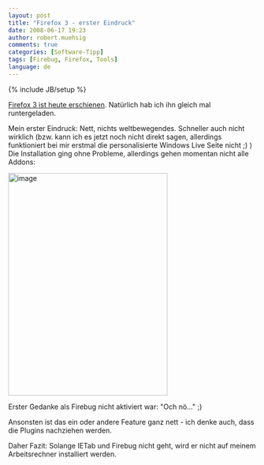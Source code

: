 ```yaml
---
layout: post
title: "Firefox 3 - erster Eindruck"
date: 2008-06-17 19:23
author: robert.muehsig
comments: true
categories: [Software-Tipp]
tags: [Firebug, Firefox, Tools]
language: de
---
```

{% include JB/setup %}
<p><a href="http://www.winfuture.de/news,40145.html">Firefox 3 ist heute erschienen</a>. Natürlich hab ich ihn gleich mal runtergeladen.</p> <p>Mein erster Eindruck: Nett, nichts weltbewegendes. Schneller auch nicht wirklich (bzw. kann ich es jetzt noch nicht direkt sagen, allerdings funktioniert bei mir erstmal die personalisierte Windows Live Seite nicht ;) )<br>Die Installation ging ohne Probleme, allerdings gehen momentan nicht alle Addons:</p> <p><a href="{{BASE_PATH}}/assets/wp-images/image464.png"><img style="border-top-width: 0px; border-left-width: 0px; border-bottom-width: 0px; border-right-width: 0px" height="451" alt="image" src="{{BASE_PATH}}/assets/wp-images/image-thumb443.png" width="323" border="0"></a> </p> <p>Erster Gedanke als Firebug nicht aktiviert war: "Och nö..." ;)</p> <p>Ansonsten ist das ein oder andere Feature ganz nett - ich denke auch, dass die Plugins nachziehen werden.</p> <p>Daher Fazit: Solange IETab und Firebug nicht geht, wird er nicht auf meinem Arbeitsrechner installiert werden.</p>
